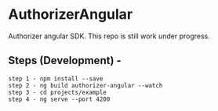 # AuthorizerAngular

Authorizer angular SDK. This repo is still work under progress.

## Steps (Development) -

```
step 1 - npm install --save
step 2 - ng build authorizer-angular --watch
step 3 - cd projects/example
step 4 - ng serve --port 4200
```
